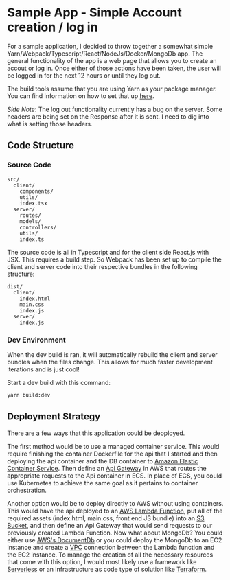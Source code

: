 # Sample App - Simple Account creation / log in

For a sample application, I decided to throw together a somewhat simple Yarn/Webpack/Typescript/React/NodeJs/Docker/MongoDb app. The general functionality of the app is a web page that allows you to create an accout or log in. Once either of those actions have been taken, the user will be logged in for the next 12 hours or until they log out.

The build tools assume that you are using Yarn as your package manager. You can find information on how to set that up [here](https://classic.yarnpkg.com/en/docs/install).

_Side Note_: The log out functionality currently has a bug on the server. Some headers are being set on the Response after it is sent. I need to dig into what is setting those headers.

## Code Structure

### Source Code

```text
src/
  client/
    components/
    utils/
    index.tsx
  server/
    routes/
    models/
    controllers/
    utils/
    index.ts
```

The source code is all in Typescript and for the client side React.js with JSX. This requires a build step. So Webpack has been set up to compile the client and server code into their respective bundles in the following structure:

```text
dist/
  client/
    index.html
    main.css
    index.js
  server/
    index.js
```

### Dev Environment

When the dev build is ran, it will automatically rebuild the client and server bundles when the files change. This allows for much faster development iterations and is just cool!

Start a dev build with this command:

```bash
yarn build:dev
```

## Deployment Strategy

There are a few ways that this application could be deoployed.

The first method would be to use a managed container service. This would require finishing the container Dockerfile for the api that I started and then deploying the api container and the DB container to [Amazon Elastic Container Service](https://aws.amazon.com/ecs/). Then define an [Api Gateway](https://aws.amazon.com/api-gateway/) in AWS that routes the appropriate requests to the Api container in ECS. In place of ECS, you could use Kubernetes to achieve the same goal as it pertains to container orchestration.

Another option would be to deploy directly to AWS without using containers. This would have the api deployed to an [AWS Lambda Function](https://aws.amazon.com/lambda/), put all of the required assets (index.html, main.css, front end JS bundle) into an [S3 Bucket](https://aws.amazon.com/s3/), and then define an Api Gateway that would send requests to our previously created Lambda Function. Now what about MongoDb? You could either use [AWS's DocumentDb](https://aws.amazon.com/documentdb/) or you could deploy the MongoDb to an EC2 instance and create a [VPC](https://aws.amazon.com/vpc/) connection between the Lambda function and the EC2 instance. To manage the creation of all the necessary resources that come with this option, I would most likely use a framework like [Serverless](https://www.serverless.com) or an infrastructure as code type of solution like [Terraform](https://www.terraform.io/).
